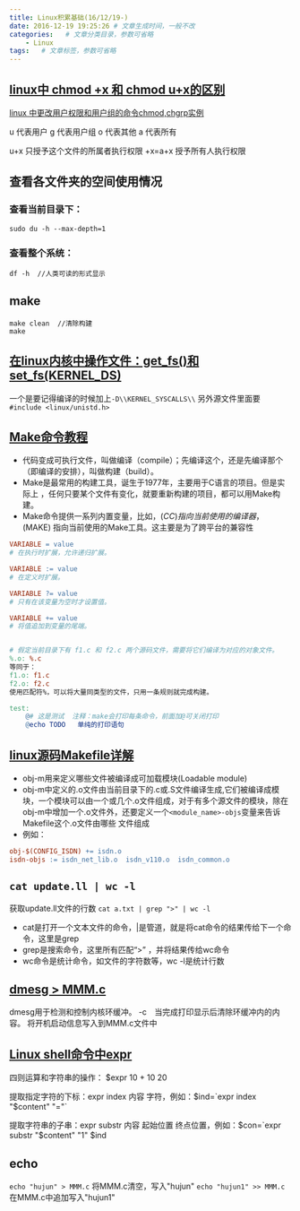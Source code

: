 ```yaml
---
title: Linux积累基础(16/12/19-)
date: 2016-12-19 19:25:26 # 文章生成时间，一般不改
categories:   # 文章分类目录，参数可省略
    - Linux
tags:   # 文章标签，参数可省略
---
```

##  [linux中 chmod +x 和 chmod u+x的区别](http://blog.csdn.net/uniquewonderq/article/details/50774484)
[linux 中更改用户权限和用户组的命令chmod,chgrp实例](http://www.cnblogs.com/zdz8207/p/3793246.html)

u 代表用户
g 代表用户组
o 代表其他
a 代表所有

u+x 只授予这个文件的所属者执行权限
+x=a+x 授予所有人执行权限

<!--more-->
## 查看各文件夹的空间使用情况
### 查看当前目录下：
```
sudo du -h --max-depth=1
```
### 查看整个系统：
```
df -h  //人类可读的形式显示
```

## make
```
make clean  //清除构建
make
```

## [在linux内核中操作文件：get_fs()和set_fs(KERNEL_DS)](http://blog.csdn.net/fuyajun01/article/details/8691385)
一个是要记得编译的时候加上`-D\\KERNEL_SYSCALLS\\`
另外源文件里面要`#include <linux/unistd.h>`

## [Make命令教程](http://www.ruanyifeng.com/blog/2015/02/make.html)
* 代码变成可执行文件，叫做编译（compile）；先编译这个，还是先编译那个（即编译的安排），叫做构建（build）。
* Make是最常用的构建工具，诞生于1977年，主要用于C语言的项目。但是实际上 ，任何只要某个文件有变化，就要重新构建的项目，都可以用Make构建。
* Make命令提供一系列内置变量，比如，$(CC) 指向当前使用的编译器，$(MAKE) 指向当前使用的Make工具。这主要是为了跨平台的兼容性

``` makefile
VARIABLE = value
# 在执行时扩展，允许递归扩展。

VARIABLE := value
# 在定义时扩展。

VARIABLE ?= value
# 只有在该变量为空时才设置值。

VARIABLE += value
# 将值追加到变量的尾端。


# 假定当前目录下有 f1.c 和 f2.c 两个源码文件，需要将它们编译为对应的对象文件。
%.o: %.c
等同于：
f1.o: f1.c
f2.o: f2.c
使用匹配符%，可以将大量同类型的文件，只用一条规则就完成构建。

test:
    @# 这是测试  注释：make会打印每条命令，前面加@可关闭打印
    @echo TODO   单纯的打印语句

```

## [linux源码Makefile详解](http://www.cnblogs.com/Daniel-G/p/3284831.html)
* obj-m用来定义哪些文件被编译成可加载模块(Loadable module)
* obj-m中定义的.o文件由当前目录下的.c或.S文件编译生成,它们被编译成模块，一个模块可以由一个或几个.o文件组成，对于有多个源文件的模块，除在obj-m中增加一个.o文件外，还要定义一个`<module_name>-objs`变量来告诉Makefile这个.o文件由哪些  文件组成
* 例如：
``` makefile
obj-$(CONFIG_ISDN) += isdn.o
isdn-objs := isdn_net_lib.o  isdn_v110.o  isdn_common.o
```

## `cat update.ll | wc -l`
获取update.ll文件的行数
`cat a.txt | grep ">" | wc -l`
* cat是打开一个文本文件的命令，|是管道，就是将cat命令的结果传给下一个命令，这里是grep
* grep是搜索命令，这里所有匹配“>” ，并将结果传给wc命令
* wc命令是统计命令，如文件的字符数等，wc -l是统计行数

## [dmesg > MMM.c](http://baike.baidu.com/link?url=KgdKEUAtKFIj1PEMrVT45PV7a7F9jU8QD1ZqStBvM-dvTHiPWWaEbTD04t_IGQSq)
dmesg用于检测和控制内核环缓冲。
-c　当完成打印显示后清除环缓冲内的内容。
将开机启动信息写入到MMM.c文件中

## [Linux shell命令中expr](http://wangqiaowqo.iteye.com/blog/1226953)
四则运算和字符串的操作：
$expr 10 + 10
20

提取指定字符的下标：expr index 内容 字符，例如：$ind=`expr index "$content" "="`

提取字符串的子串：expr substr 内容 起始位置 终点位置，例如：$con=`expr substr "$content" "1" $ind

## echo
`echo "hujun" > MMM.c`
将MMM.c清空，写入"hujun"
`echo "hujun1" >> MMM.c`
在MMM.c中追加写入"hujun1"























